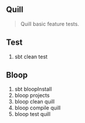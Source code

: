 Quill
-----
>Quill basic feature tests.

Test
----
1. sbt clean test

Bloop
-----
1. sbt bloopInstall
2. bloop projects
3. bloop clean quill
4. bloop compile quill
5. bloop test quill
